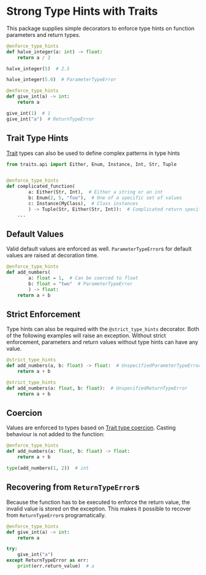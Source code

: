 # Strong Type Hints with Traits

This package supplies simple decorators to enforce type hints on function parameters and return types.

```python
@enforce_type_hints
def halve_integer(a: int) -> float:
    return a / 2

halve_integer(5)  # 2.5

halve_integer(5.0)  # ParameterTypeError
```

```python
@enforce_type_hints
def give_int(a) -> int:
    return a

give_int(1)  # 1
give_int("a")  # ReturnTypeError
```

## Trait Type Hints

[Trait](https://github.com/enthought/traits) types can also be used to define complex patterns in type hints

```python
from traits.api import Either, Enum, Instance, Int, Str, Tuple


@enforce_type_hints
def complicated_function(
        a: Either(Str, Int),  # Either a string or an int
        b: Enum(2, 5, "foo"),  # One of a specific set of values
        c: Instance(MyClass),  # Class instances
        ) -> Tuple(Str, Either(Str, Int)):  # Complicated return specification
    ...
```

## Default Values

Valid default values are enforced as well. `ParameterTypeError`s for default values are raised at decoration time.

```python
@enforce_type_hints
def add_numbers(
        a: float = 1,  # Can be coerced to float
        b: float = "two"  # ParameterTypeError
        ) -> float:
    return a + b
```

## Strict Enforcement

Type hints can also be required with the `@strict_type_hints` decorator. Both of the following examples will raise an exception. Without strict enforcement, parameters and return values without type hints can have any value.

```python
@strict_type_hints
def add_numbers(a, b: float) -> float:  # UnspecifiedParameterTypeError
    return a + b
```

```python
@strict_type_hints
def add_numbers(a: float, b: float):  # UnspecifiedReturnTypeError
    return a + b
```

## Coercion

Values are enforced to types based on [Trait type coercion](https://docs.enthought.com/traits/traits_user_manual/defining.html#trait-type-coercion). Casting behaviour is not added to the function:

```python
@enforce_type_hints
def add_numbers(a: float, b: float) -> float:
    return a + b

type(add_numbers(1, 2))  # int
```

## Recovering from `ReturnTypeError`s

Because the function has to be executed to enforce the return value, the invalid value is stored on the exception. This makes it possible to recover from `ReturnTypeError`s programatically.

```python
@enforce_type_hints
def give_int(a) -> int:
    return a

try:
    give_int("a")
except ReturnTypeError as err:
    print(err.return_value)  # a
```
